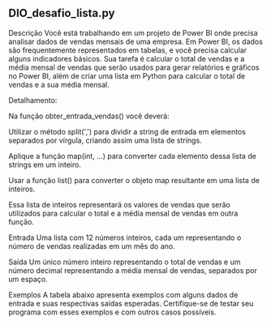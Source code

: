## DIO_desafio_lista.py

Descrição
Você está trabalhando em um projeto de Power BI onde precisa analisar dados de vendas mensais de uma empresa. Em Power BI, os dados são frequentemente representados em tabelas, e você precisa calcular alguns indicadores básicos. Sua tarefa é calcular o total de vendas e a média mensal de vendas que serão usados para gerar relatórios e gráficos no Power BI, além de criar uma lista em Python para calcular o total de vendas e a sua média mensal.

Detalhamento:

Na função obter_entrada_vendas() você deverá:

Utilizar o método split(',') para dividir a string de entrada em elementos separados por vírgula, criando assim uma lista de strings.

Aplique a função map(int, ...) para converter cada elemento dessa lista de strings em um inteiro.

Usar a função list() para converter o objeto map resultante em uma lista de inteiros.

Essa lista de inteiros representará os valores de vendas que serão utilizados para calcular o total e a média mensal de vendas em outra função.

Entrada
Uma lista com 12 números inteiros, cada um representando o número de vendas realizadas em um mês do ano.

Saída
Um único número inteiro representando o total de vendas e um número decimal representando a média mensal de vendas, separados por um espaço.

Exemplos
A tabela abaixo apresenta exemplos com alguns dados de entrada e suas respectivas saídas esperadas. Certifique-se de testar seu programa com esses exemplos e com outros casos possíveis.
